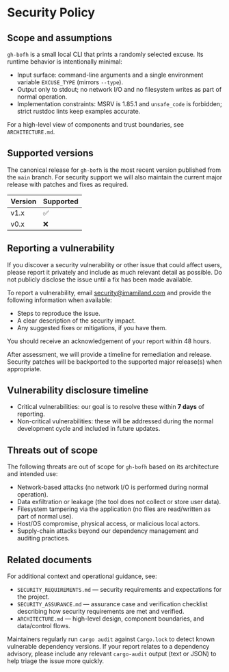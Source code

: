 <!--
SPDX-FileCopyrightText: 2024 - 2025 Ali Sajid Imami

SPDX-License-Identifier: Apache-2.0
SPDX-License-Identifier: MIT
-->

# Security Policy

## Scope and assumptions

`gh-bofh` is a small local CLI that prints a randomly selected excuse. Its runtime behavior is intentionally minimal:

- Input surface: command-line arguments and a single environment variable `EXCUSE_TYPE` (mirrors `--type`).
- Output only to stdout; no network I/O and no filesystem writes as part of normal operation.
- Implementation constraints: MSRV is 1.85.1 and `unsafe_code` is forbidden; strict rustdoc lints keep examples accurate.

For a high-level view of components and trust boundaries, see `ARCHITECTURE.md`.

## Supported versions

The canonical release for `gh-bofh` is the most recent version published from the `main` branch. For security support we will also maintain the current major release with patches and fixes as required.

| Version | Supported          |
| ------- | ------------------ |
| v1.x    | :white_check_mark: |
| v0.x    | :x:                |

## Reporting a vulnerability

If you discover a security vulnerability or other issue that could affect users, please report it privately and include as much relevant detail as possible. Do not publicly disclose the issue until a fix has been made available.

To report a vulnerability, email [security@imamiland.com](mailto:security@imamiland.com) and provide the following information when available:

- Steps to reproduce the issue.
- A clear description of the security impact.
- Any suggested fixes or mitigations, if you have them.

You should receive an acknowledgement of your report within 48 hours.

After assessment, we will provide a timeline for remediation and release. Security patches will be backported to the supported major release(s) when appropriate.

## Vulnerability disclosure timeline

- Critical vulnerabilities: our goal is to resolve these within **7 days** of reporting.
- Non-critical vulnerabilities: these will be addressed during the normal development cycle and included in future updates.

## Threats out of scope

The following threats are out of scope for `gh-bofh` based on its architecture and intended use:

- Network-based attacks (no network I/O is performed during normal operation).
- Data exfiltration or leakage (the tool does not collect or store user data).
- Filesystem tampering via the application (no files are read/written as part of normal use).
- Host/OS compromise, physical access, or malicious local actors.
- Supply-chain attacks beyond our dependency management and auditing practices.

## Related documents

For additional context and operational guidance, see:

- `SECURITY_REQUIREMENTS.md` — security requirements and expectations for the project.
- `SECURITY_ASSURANCE.md` — assurance case and verification checklist describing how security requirements are met and verified.
- `ARCHITECTURE.md` — high-level design, component boundaries, and data/control flows.

Maintainers regularly run `cargo audit` against `Cargo.lock` to detect known vulnerable dependency versions. If your report relates to a dependency advisory, please include any relevant `cargo-audit` output (text or JSON) to help triage the issue more quickly.
